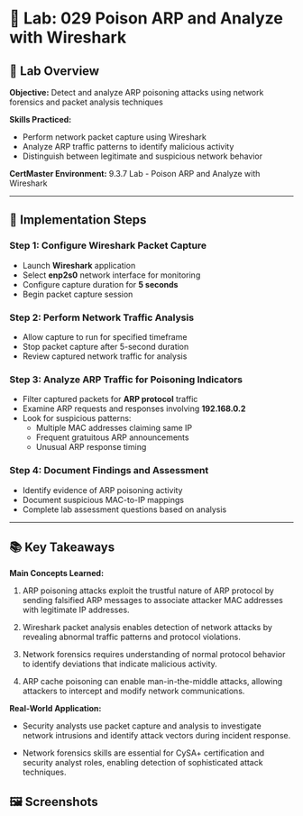 # 🧪 Lab: 029 Poison ARP and Analyze with Wireshark
## 🎯 Lab Overview
**Objective:** Detect and analyze ARP poisoning attacks using network forensics and packet analysis techniques

**Skills Practiced:**
- Perform network packet capture using Wireshark
- Analyze ARP traffic patterns to identify malicious activity
- Distinguish between legitimate and suspicious network behavior

**CertMaster Environment:** 9.3.7 Lab - Poison ARP and Analyze with Wireshark

---
## 📝 Implementation Steps
### Step 1: Configure Wireshark Packet Capture
- Launch **Wireshark** application
- Select **enp2s0** network interface for monitoring
- Configure capture duration for **5 seconds**
- Begin packet capture session

### Step 2: Perform Network Traffic Analysis
- Allow capture to run for specified timeframe
- Stop packet capture after 5-second duration
- Review captured network traffic for analysis

### Step 3: Analyze ARP Traffic for Poisoning Indicators
- Filter captured packets for **ARP protocol** traffic
- Examine ARP requests and responses involving **192.168.0.2**
- Look for suspicious patterns:
    - Multiple MAC addresses claiming same IP
    - Frequent gratuitous ARP announcements
    - Unusual ARP response timing

### Step 4: Document Findings and Assessment
- Identify evidence of ARP poisoning activity
- Document suspicious MAC-to-IP mappings
- Complete lab assessment questions based on analysis
---
## 📚 Key Takeaways
**Main Concepts Learned:**
1. ARP poisoning attacks exploit the trustful nature of ARP protocol by sending falsified ARP messages to associate attacker MAC addresses with legitimate IP addresses.
    
2. Wireshark packet analysis enables detection of network attacks by revealing abnormal traffic patterns and protocol violations.
    
3. Network forensics requires understanding of normal protocol behavior to identify deviations that indicate malicious activity.
    
4. ARP cache poisoning can enable man-in-the-middle attacks, allowing attackers to intercept and modify network communications.
    
**Real-World Application:**
- Security analysts use packet capture and analysis to investigate network intrusions and identify attack vectors during incident response.
    
- Network forensics skills are essential for CySA+ certification and security analyst roles, enabling detection of sophisticated attack techniques.
    
## 🖼️ Screenshots